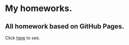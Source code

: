 # My homeworks.
## All homework based on GitHub Pages.
Click [here](https://maxtarasenko.github.io/goit-fe-course/) to see.
